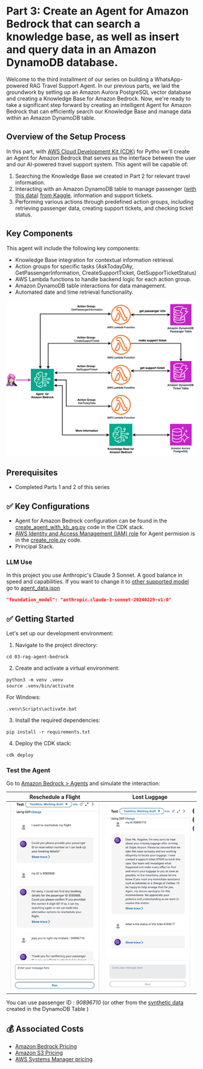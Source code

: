 # Part 3: Create an Agent for Amazon Bedrock that can search a knowledge base, as well as insert and query data in an Amazon DynamoDB database.

Welcome to the third installment of our series on building a WhatsApp-powered RAG Travel Support Agent. In our previous parts, we laid the groundwork by setting up an Amazon Aurora PostgreSQL vector database and creating a Knowledge Base for Amazon Bedrock. Now, we're ready to take a significant step forward by creating an intelligent Agent for Amazon Bedrock that can efficiently search our Knowledge Base and manage data within an Amazon DynamoDB table.

## Overview of the Setup Process

In this part, with [AWS Cloud Development Kit (CDK)](https://aws.amazon.com/cdk) for Pytho we'll create an Agent for Amazon Bedrock  that serves as the interface between the user and our AI-powered travel support system. This agent will be capable of:

1. Searching the Knowledge Base we created in Part 2 for relevant travel information.
2. Interacting with an Amazon DynamoDB table to manage passenger ([with this data](https://github.com/build-on-aws/rag-postgresql-agent-bedrock/blob/main/03-rag-agent-bedrock/lambdas/code/dynamodb_put_item_from_csv/dataset.csv)) [from Kaggle](https://www.kaggle.com/datasets/iamsouravbanerjee/airline-dataset). information and support tickets.
3. Performing various actions through predefined action groups, including retrieving passenger data, creating support tickets, and checking ticket status.

## Key Components

This agent will include the following key components:

- Knowledge Base integration for contextual information retrieval.
- Action groups for specific tasks (AskTodayDAy, GetPassengerInformation, CreateSupportTicket, GetSupporTicketStatus)
- AWS Lambda functions to handle backend logic for each action group.
- Amazon DynamoDB table interactions for data management.
- Automated date and time retrieval functionality. 

![Digrama parte 1](03_agent.jpg)

## Prerequisites

- Completed Parts 1 and 2 of this series

## ✅ Key Configurations

- Agent for Amazon Bedrock configuration can be found in the [create_agent_with_kb_ag.py](https://github.com/build-on-aws/rag-postgresql-agent-bedrock/blob/main/03-rag-agent-bedrock/agent_bedrock/create_agent_with_kb_ag.py) code in the CDK stack.
- [AWS Identity and Access Management (IAM) role](https://docs.aws.amazon.com/bedrock/latest/userguide/knowledge-base-create.html#kb-create-security) for Agent permision is in the [create_role.py](https://github.com/build-on-aws/rag-postgresql-agent-bedrock/blob/main/03-rag-agent-bedrock/agent_role/create_role.py) code.
- Principal Stack. 

### LLM Use

In this project you use Anthropic's Claude 3 Sonnet. A good balance in speed and capabilities. If you want to change it to [other supported model](https://docs.aws.amazon.com/bedrock/latest/userguide/agents-supported.html) go to [agent_data.json](./rag_agent_bedrock/agent_data.json)


```json
"foundation_model": "anthropic.claude-3-sonnet-20240229-v1:0"
```


## ✅ Getting Started

Let's set up our development environment:

1. Navigate to the project directory:
```
cd 03-rag-agent-bedrock
```

2. Create and activate a virtual environment:
```
python3 -m venv .venv
source .venv/bin/activate
```
For Windows:
```
.venv\Scripts\activate.bat
```

3. Install the required dependencies:
```
pip install -r requirements.txt
```

4. Deploy the CDK stack:
```
cdk deploy
```

### Test the Agent

Go to [Amazon Bedrock > Agents](https://us-east-1.console.aws.amazon.com/bedrock/home?region=us-east-1#/agents) and simulate the interaction:

| Reschedule a Flight | Lost Luggage |
|-----------------|-----------------|
| ![alt text](reschedule_flight.gif) | ![alt text](ticket.gif) |

You can use passenger ID : *90896710* (or other from the [synthetic data](https://github.com/build-on-aws/rag-postgresql-agent-bedrock/blob/main/03-rag-agent-bedrock/lambdas/code/dynamodb_put_item_from_csv/dataset.csv) created in the DynamoDB Table )



## 💰 Associated Costs

- [Amazon Bedrock Pricing](https://aws.amazon.com/bedrock/pricing/)
- [Amazon S3 Pricing](https://aws.amazon.com/s3/pricing/)
- [AWS Systems Manager pricing](https://aws.amazon.com/systems-manager/pricing/)

